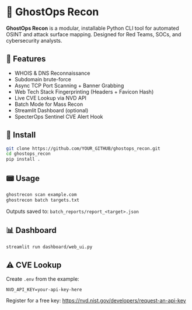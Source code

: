 # 🧠 GhostOps Recon

**GhostOps Recon** is a modular, installable Python CLI tool for automated OSINT and attack surface mapping. Designed for Red Teams, SOCs, and cybersecurity analysts.

## 🚀 Features

- WHOIS & DNS Reconnaissance
- Subdomain brute-force
- Async TCP Port Scanning + Banner Grabbing
- Web Tech Stack Fingerprinting (Headers + Favicon Hash)
- Live CVE Lookup via NVD API
- Batch Mode for Mass Recon
- Streamlit Dashboard (optional)
- SpecterOps Sentinel CVE Alert Hook

## 🧱 Install

```bash
git clone https://github.com/YOUR_GITHUB/ghostops_recon.git
cd ghostops_recon
pip install .
```

## 📟 Usage

```bash
ghostrecon scan example.com
ghostrecon batch targets.txt
```

Outputs saved to: `batch_reports/report_<target>.json`

## 📊 Dashboard

```bash
streamlit run dashboard/web_ui.py
```

## ⚠️ CVE Lookup

Create `.env` from the example:

```
NVD_API_KEY=your-api-key-here
```

Register for a free key: https://nvd.nist.gov/developers/request-an-api-key
